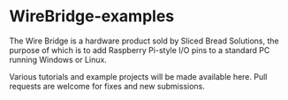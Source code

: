 # WireBridge-examples

The Wire Bridge is a hardware product sold by Sliced Bread Solutions, the purpose of which is to add Raspberry Pi-style I/O pins to a standard PC running Windows or Linux.

Various tutorials and example projects will be made available here. Pull requests are welcome for fixes and new submissions.
